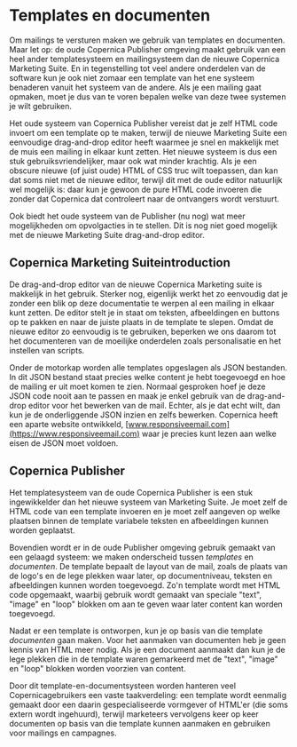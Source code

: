 # Templates en documenten

Om mailings te versturen maken we gebruik van templates en documenten. Maar
let op: de oude Copernica Publisher omgeving maakt gebruik van een heel
ander templatesysteem en mailingsysteem dan de nieuwe Copernica Marketing 
Suite. En in tegenstelling tot veel andere onderdelen van de software kun je 
ook niet zomaar een template van het ene systeem benaderen vanuit het systeem 
van de andere. Als je een mailing gaat opmaken, moet je dus van te voren 
bepalen welke van deze twee systemen je wilt gebruiken. 

Het oude systeem van Copernica Publisher vereist dat je zelf HTML code invoert
om een template op te maken, terwijl de nieuwe Marketing Suite een eenvoudige
drag-and-drop editor heeft waarmee je snel en makkelijk met de muis een mailing 
in elkaar kunt zetten. Het nieuwe systeem is dus een stuk gebruiksvriendelijker,
maar ook wat minder krachtig. Als je een obscure nieuwe (of juist oude) HTML of CSS 
truc wilt toepassen, dan kan dat soms niet met de nieuwe editor, terwijl dit 
met de oude editor natuurlijk wel mogelijk is: daar kun je gewoon de pure HTML 
code invoeren die zonder dat Copernica dat controleert naar de ontvangers
wordt verstuurt.

Ook biedt het oude systeem van de Publisher (nu nog) wat meer mogelijkheden 
om opvolgacties in te stellen. Dit is nog niet goed mogelijk met de nieuwe 
Marketing Suite drag-and-drop editor.


## Copernica Marketing Suiteintroduction

De drag-and-drop editor van de nieuwe Copernica Marketing suite is 
makkelijk in het gebruik. Sterker nog, eigenlijk werkt het zo eenvoudig
dat je zonder een blik op deze documentatie te werpen al een mailing in elkaar 
kunt zetten. De editor stelt je in staat om teksten, afbeeldingen en buttons 
op te pakken en naar de juiste plaats in de template te slepen. Omdat de 
nieuwe editor zo eenvoudig is te gebruiken, beperken we ons daarom
tot het documenteren van de moeilijke onderdelen zoals personalisatie en
het instellen van scripts. 

Onder de motorkap worden alle templates opgeslagen als JSON bestanden. In dit
JSON bestand staat precies welke content je hebt toegevoegd en hoe de mailing
er uit moet komen te zien. Normaal gesproken hoef je deze JSON code 
nooit aan te passen en maak je enkel gebruik van de drag-and-drop editor
voor het bewerken van de mail. Echter, als je dat echt wilt, dan kun je de
onderliggende JSON inzien en zelfs bewerken. Copernica heeft een aparte 
website ontwikkeld, [www.responsiveemail.com](https://www.responsiveemail.com)
waar je precies kunt lezen aan welke eisen de JSON moet voldoen.


## Copernica Publisher

Het templatesysteem van de oude Copernica Publisher is een stuk ingewikkelder
dan het nieuwe systeem van Marketing Suite. Je moet zelf de HTML code van een
template invoeren en je moet zelf aangeven op welke plaatsen binnen de 
template variabele teksten en afbeeldingen kunnen worden geplaatst.

Bovendien wordt er in de oude Publisher omgeving gebruik gemaakt van een 
gelaagd systeem: we maken onderscheid tussen *templates* en 
*documenten*. De template bepaalt de layout van de mail, zoals de plaats van 
de logo's en de lege plekken waar later, op documentniveau, teksten en 
afbeeldingen kunnen worden toegevoegd. Zo'n template wordt met HTML code 
opgemaakt, waarbij gebruik wordt gemaakt van speciale "text", "image" en 
"loop" blokken om aan te geven waar later content kan worden toegevoegd.

Nadat er een template is ontworpen, kun je op basis van die template 
*documenten* gaan maken. Voor het aanmaken van documenten heb je geen kennis 
van HTML meer nodig. Als je een document aanmaakt dan kun je de lege plekken 
die in de template waren gemarkeerd met de "text", "image" en "loop" blokken
worden voorzien van content.

Door dit template-en-documentsysteen worden hanteren veel Copernicagebruikers
een vaste taakverdeling: een template wordt eenmalig gemaakt door een
daarin gespecialiseerde vormgever of HTML'er (die soms extern wordt ingehuurd),
terwijl marketeers vervolgens keer op keer documenten op basis van die 
template kunnen aanmaken en gebruiken voor mailings en campagnes.

